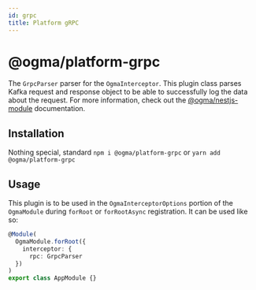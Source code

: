```yaml
---
id: grpc
title: Platform gRPC
---
```


# @ogma/platform-grpc

The `GrpcParser` parser for the `OgmaInterceptor`. This plugin class parses Kafka request and response object to be able to successfully log the data about the request. For more information, check out the [@ogma/nestjs-module](../module) documentation.

## Installation

Nothing special, standard `npm i @ogma/platform-grpc` or `yarn add @ogma/platform-grpc`

## Usage

This plugin is to be used in the `OgmaInterceptorOptions` portion of the `OgmaModule` during `forRoot` or `forRootAsync` registration. It can be used like so:

```ts
@Module(
  OgmaModule.forRoot({
    interceptor: {
      rpc: GrpcParser
  })
)
export class AppModule {}
```
